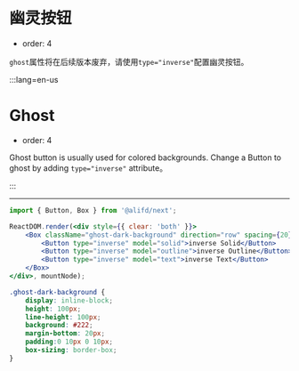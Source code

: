 # 幽灵按钮

- order: 4

`ghost`属性将在后续版本废弃，请使用`type="inverse"`配置幽灵按钮。

:::lang=en-us
# Ghost

- order: 4

Ghost button is usually used for colored backgrounds. Change a Button to ghost by adding `type="inverse"` attribute。

:::

---

````jsx
import { Button, Box } from '@alifd/next';

ReactDOM.render(<div style={{ clear: 'both' }}>
    <Box className="ghost-dark-background" direction="row" spacing={20}>
        <Button type="inverse" model="solid">inverse Solid</Button>
        <Button type="inverse" model="outline">inverse Outline</Button>
        <Button type="inverse" model="text">inverse Text</Button>
    </Box>
</div>, mountNode);
````

````css
.ghost-dark-background {
    display: inline-block;
    height: 100px;
    line-height: 100px;
    background: #222;
    margin-bottom: 20px;
    padding:0 10px 0 10px;
    box-sizing: border-box;
}
````
